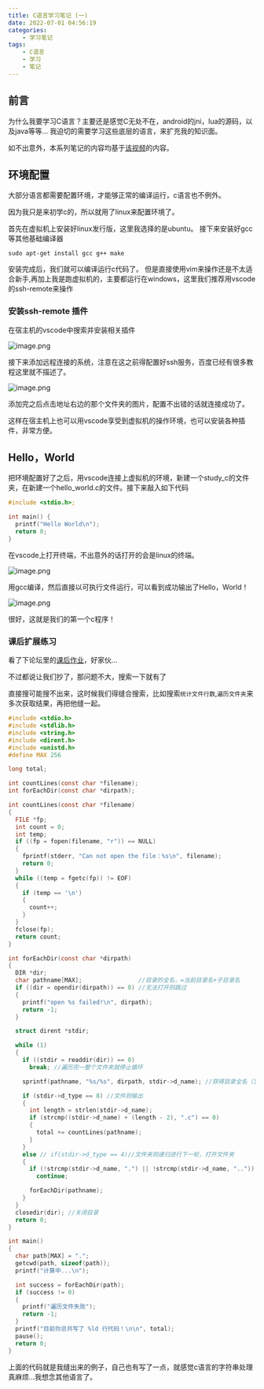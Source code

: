 ```yaml
---
title: C语言学习笔记 (一)
date: 2022-07-01 04:56:19
categories:
    - 学习笔记
tags:
    - C语言
    - 学习
    - 笔记
---
```


## 前言

为什么我要学习C语言？主要还是感觉C无处不在，android的jni，lua的源码，以及java等等...
我迫切的需要学习这些底层的语言，来扩充我的知识面。

如不出意外，本系列笔记的内容均基于[该视频](https://www.bilibili.com/video/BV17s411N78s)的内容。

## 环境配置

大部分语言都需要配置环境，才能够正常的编译运行，c语言也不例外。

因为我只是来初学c的，所以就用了linux来配置环境了。

首先在虚拟机上安装好linux发行版，这里我选择的是ubuntu。
接下来安装好gcc等其他基础编译器

```shell
sudo apt-get install gcc g++ make
```

安装完成后，我们就可以编译运行c代码了。
但是直接使用vim来操作还是不太适合新手,再加上我是跑虚拟机的，主要都运行在windows，这里我们推荐用vscode的ssh-remote来操作

### 安装ssh-remote 插件

在宿主机的vscode中搜索并安装相关插件

![image.png](https://s2.loli.net/2022/07/01/9P5xL8IT6pcaSZ2.png)

接下来添加远程连接的系统，注意在这之前得配置好ssh服务，百度已经有很多教程这里就不描述了。

![image.png](https://s2.loli.net/2022/07/01/IQTrigcZsaVjdBk.png)

添加完之后点击地址右边的那个文件夹的图片，配置不出错的话就连接成功了。

这样在宿主机上也可以用vscode享受到虚拟机的操作环境，也可以安装各种插件，非常方便。

## Hello，World

把环境配置好了之后，用vscode连接上虚拟机的环境，新建一个study_c的文件夹，在新建一个hello_world.c的文件。接下来敲入如下代码

```c
#include <stdio.h>;

int main() {
  printf("Hello World\n");
  return 0;
}
```

在vscode上打开终端，不出意外的话打开的会是linux的终端。

![image.png](https://s2.loli.net/2022/07/01/2RWptGLIkKUCAVS.png)

用gcc编译，然后直接以可执行文件运行，可以看到成功输出了Hello，World！

![image.png](https://s2.loli.net/2022/07/01/tZ9JwvLqMDkHb1R.png)

很好，这就是我们的第一个c程序！

### 课后扩展练习

看了下论坛里的[课后作业](https://fishc.com.cn/thread-66283-1-1.html)，好家伙...

不过都说让我们抄了，那问题不大，搜索一下就有了

直接搜可能搜不出来，这时候我们得缝合搜索，比如搜索`统计文件行数`,`遍历文件夹`来多次获取结果，再把他缝一起。

```c
#include <stdio.h>
#include <stdlib.h>
#include <string.h>
#include <dirent.h>
#include <unistd.h>
#define MAX 256

long total;

int countLines(const char *filename);
int forEachDir(const char *dirpath);

int countLines(const char *filename)
{
  FILE *fp;
  int count = 0;
  int temp;
  if ((fp = fopen(filename, "r")) == NULL)
  {
    fprintf(stderr, "Can not open the file：%s\n", filename);
    return 0;
  }
  while ((temp = fgetc(fp)) != EOF)
  {
    if (temp == '\n')
    {
      count++;
    }
  }
  fclose(fp);
  return count;
}

int forEachDir(const char *dirpath)
{
  DIR *dir;
  char pathname[MAX];                //目录的全名，=当前目录名+子目录名
  if ((dir = opendir(dirpath)) == 0) //无法打开则跳过
  {
    printf("open %s failed!\n", dirpath);
    return -1;
  }

  struct dirent *stdir;

  while (1)
  {
    if ((stdir = readdir(dir)) == 0)
      break; //遍历完一整个文件夹就停止循环

    sprintf(pathname, "%s/%s", dirpath, stdir->d_name); //获得目录全名（当前目录名 + 子目录名）

    if (stdir->d_type == 8) //文件则输出
    {
      int length = strlen(stdir->d_name);
      if (strcmp((stdir->d_name) + (length - 2), ".c") == 0)
      {
        total += countLines(pathname);
      }
    }
    else // if(stdir->d_type == 4)//文件夹则递归进行下一轮，打开文件夹
    {
      if (!strcmp(stdir->d_name, ".") || !strcmp(stdir->d_name, ".."))
        continue;

      forEachDir(pathname);
    }
  }
  closedir(dir); //关闭目录
  return 0;
}

int main()
{
  char path[MAX] = ".";
  getcwd(path, sizeof(path));
  printf("计算中...\n");

  int success = forEachDir(path);
  if (success != 0)
  {
    printf("遍历文件失败");
    return -1;
  }
  printf("目前你总共写了 %ld 行代码！\n\n", total);
  pause();
  return 0;
}

```

上面的代码就是我缝出来的例子，自己也有写了一点，就感觉c语言的字符串处理真麻烦...我想念其他语言了。
